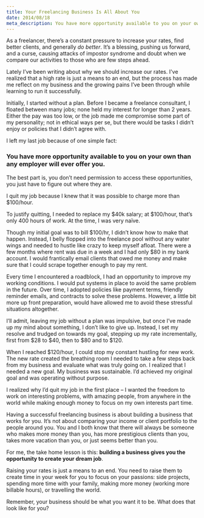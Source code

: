 ```yaml
---
title: Your Freelancing Business Is All About You
date: 2014/08/18
meta_description: You have more opportunity available to you on your own than any employer will ever offer you. The best part is, you don’t need permission to access it.
---
```

As a freelancer, there’s a constant pressure to increase your rates, find better clients, and generally *do better*. It’s a blessing, pushing us forward, and a curse, causing attacks of impostor syndrome and doubt when we compare our activities to those who are few steps ahead.

Lately I’ve been writing about why we should increase our rates. I've realized that a high rate is just a means to an end, but the process has made me reflect on my business and the growing pains I’ve been through while learning to run it successfully.

Initially, I started without a plan. Before I became a freelance consultant, I floated between many jobs; none held my interest for longer than 2 years. Either the pay was too low, or the job made me compromise some part of my personality; not in ethical ways per se, but there would be tasks I didn’t enjoy or policies that I didn’t agree with.

I left my last job because of one simple fact:

### You have more opportunity available to you on your own than any employer will ever offer you.
The best part is, you don’t need permission to access these opportunities, you just have to figure out where they are.

I quit my job because I knew that it was possible to charge more than $100/hour.

To justify quitting, I needed to replace my $40k salary; at $100/hour, that’s only 400 hours of work. At the time, I was very naïve.

Though my initial goal was to bill $100/hr, I didn’t know how to make that happen. Instead, I belly flopped into the freelance pool without any water wings and needed to hustle like crazy to keep myself afloat. There were a few months where rent was due in a week and I had only $80 in my bank account. I would frantically email clients that owed me money and make sure that I could scrape together enough to pay my rent.

Every time I encountered a roadblock, I had an opportunity to improve my working conditions. I would put systems in place to avoid the same problem in the future. Over time, I adopted policies like payment terms, friendly reminder emails, and contracts to solve these problems. However, a little bit more up front preparation, would have allowed me to avoid these stressful situations altogether.

I’ll admit, leaving my job without a plan was impulsive, but once I’ve made up my mind about something, I don’t like to give up. Instead, I set my resolve and trudged on towards my goal, stepping up my rate incrementally, first from $28 to $40, then to $80 and to $120.

When I reached $120/hour, I could stop my constant hustling for new work. The new rate created the breathing room I needed to take a few steps back from my business and evaluate what was truly going on. I realized that I needed a new goal. My business was sustainable. I’d achieved my original goal and was operating without purpose.

I realized why I’d quit my job in the first place – I wanted the freedom to work on interesting problems, with amazing people, from anywhere in the world while making enough money to focus on my own interests part time.

Having a successful freelancing business is about building a business that works for you. It’s not about comparing your income or client portfolio to the people around you. You and I both know that there will always be someone who makes more money than you, has more prestigious clients than you, takes more vacation than you, or just seems better than you.

For me, the take home lesson is this: **building a business gives you the opportunity to create your dream job**.

Raising your rates is just a means to an end. You need to raise them to create time in your week for you to focus on your passions: side projects, spending more time with your family, making more money (working more billable hours), or travelling the world.

Remember, your business should be what you want it to be. What does that look like for you?
